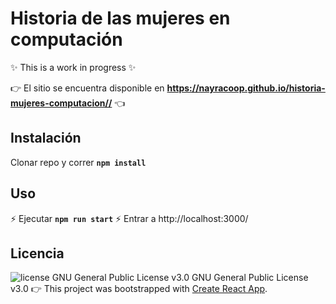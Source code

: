 # Historia de las mujeres en computación

:sparkles: This is a work in progress :sparkles: 

:point_right: El sitio se encuentra disponible en **https://nayracoop.github.io/historia-mujeres-computacion//** :point_left: 


## Instalación
Clonar repo y correr 
**`npm install`**
## Uso
 :zap: Ejecutar **`npm run start`**
 :zap: Entrar a http://localhost:3000/
## Licencia
<img src="https://img.shields.io/badge/license-GPL--3-brightgreen" alt="license GNU General Public License v3.0">   GNU General Public License v3.0
:point_right: This project was bootstrapped with [Create React App](https://github.com/facebook/create-react-app).
